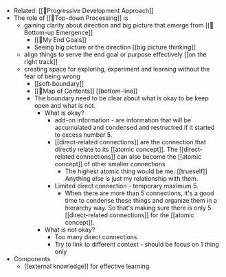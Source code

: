 - Related: [[🌱Progressive Development Approach]]
- The role of [[🌲Top-down Processing]] is 
    - gaining clarity about direction and big picture that emerge from [[🌲Bottom-up Emergence]]
        - [[🌱My End Goals]] 
        - Seeing big picture or the direction [[big picture thinking]]
    - align things to serve the end goal or purpose effectively [[on the right track]]
    - creating space for exploring, experiment and learning without the fear of being wrong
        - [[soft-boundary]]
        - [[🧭Map of Contents]] [[bottom-line]]
        - The boundary need to be clear about what is okay to be keep open and what is not.
            - What is okay?
                - add-on information - are information that will be accumulated and condensed and restructred if it started to excess number 5.
                - [[direct-related connections]] are the connection that directly relate to its [[atomic concept]]. The [[direct-related connections]] can also become the [[atomic concept]] of other smaller connections
                    - The highest atomic thing would be me. [[trueself]] Anything else is just my relationship with them.
                - Limited direct connection - temporary maximum 5.
                    - When there are more than 5 connections, it's a good time to condense these things and organize them in a hierarchy way. So that's making sure there is only 5 [[direct-related connections]] for the [[atomic concept]].
            - What is not okay?
                - Too many direct connections
                - Try to link to different context - should be focus on 1 thing only
- Components
    - [[external knowledge]] for effective learning
